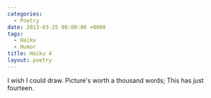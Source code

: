 ```yaml
---
categories:
  - Poetry
date: 2013-03-25 00:00:00 +0000
tags:
  - Haiku
  - Humor
title: Haiku 4
layout: poetry
---
```


I wish I could draw.
Picture's worth a thousand words;
This has just fourteen.
